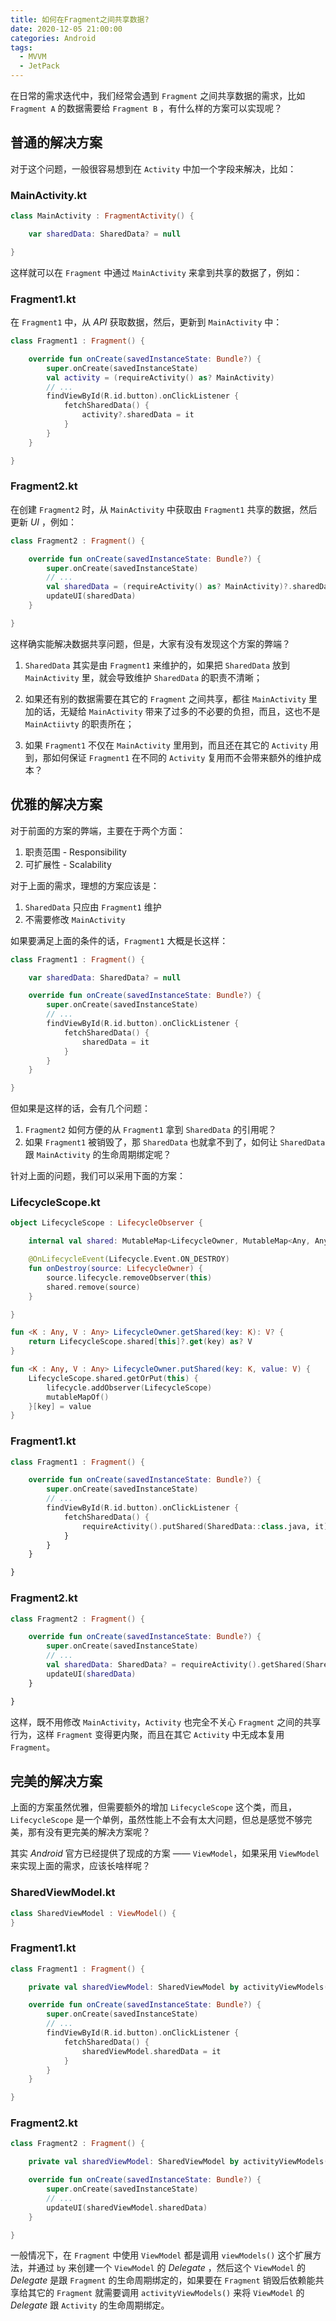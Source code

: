 ```yaml
---
title: 如何在Fragment之间共享数据?
date: 2020-12-05 21:00:00
categories: Android
tags:
  - MVVM
  - JetPack
---
```


在日常的需求迭代中，我们经常会遇到 `Fragment` 之间共享数据的需求，比如 `Fragment A` 的数据需要给 `Fragment B` ，有什么样的方案可以实现呢？

## 普通的解决方案

对于这个问题，一般很容易想到在 `Activity` 中加一个字段来解决，比如：

### MainActivity.kt

```kotlin
class MainActivity : FragmentActivity() {

    var sharedData: SharedData? = null

}
```

这样就可以在 `Fragment` 中通过 `MainActivity` 来拿到共享的数据了，例如：

### Fragment1.kt

在 `Fragment1` 中，从 *API* 获取数据，然后，更新到 `MainActivity` 中：

```kotlin
class Fragment1 : Fragment() {

    override fun onCreate(savedInstanceState: Bundle?) {
        super.onCreate(savedInstanceState)
        val activity = (requireActivity() as? MainActivity)
        // ...
        findViewById(R.id.button).onClickListener {
            fetchSharedData() {
                activity?.sharedData = it
            }
        }
    }

}
```

### Fragment2.kt

在创建 `Fragment2` 时，从 `MainActivity` 中获取由 `Fragment1` 共享的数据，然后更新 *UI* ，例如：

```kotlin
class Fragment2 : Fragment() {

    override fun onCreate(savedInstanceState: Bundle?) {
        super.onCreate(savedInstanceState)
        // ...
        val sharedData = (requireActivity() as? MainActivity)?.sharedData
        updateUI(sharedData)       
    }

}
```

这样确实能解决数据共享问题，但是，大家有没有发现这个方案的弊端？

1. `SharedData` 其实是由 `Fragment1` 来维护的，如果把 `SharedData` 放到 `MainActivity` 里，就会导致维护 `SharedData` 的职责不清晰；

1. 如果还有别的数据需要在其它的 `Fragment` 之间共享，都往 `MainActivity` 里加的话，无疑给 `MainActivity` 带来了过多的不必要的负担，而且，这也不是 `MainActiivty` 的职责所在；

1. 如果 `Fragment1` 不仅在 `MainActivity` 里用到，而且还在其它的 `Activity` 用到，那如何保证 `Fragment1` 在不同的 `Activity` 复用而不会带来额外的维护成本？

## 优雅的解决方案

对于前面的方案的弊端，主要在于两个方面：

1. 职责范围 - Responsibility
1. 可扩展性 - Scalability

对于上面的需求，理想的方案应该是：

1. `SharedData` 只应由 `Fragment1` 维护
1. 不需要修改 `MainActivity`

如果要满足上面的条件的话，`Fragment1` 大概是长这样：

```kotlin
class Fragment1 : Fragment() {

    var sharedData: SharedData? = null

    override fun onCreate(savedInstanceState: Bundle?) {
        super.onCreate(savedInstanceState)
        // ...
        findViewById(R.id.button).onClickListener {
            fetchSharedData() {
                sharedData = it
            }
        }
    }

}
```

但如果是这样的话，会有几个问题：

1. `Fragment2` 如何方便的从 `Fragment1` 拿到 `SharedData` 的引用呢？
1. 如果 `Fragment1` 被销毁了，那 `SharedData` 也就拿不到了，如何让 `SharedData` 跟 `MainActivity` 的生命周期绑定呢？

针对上面的问题，我们可以采用下面的方案：

### LifecycleScope.kt

```kotlin
object LifecycleScope : LifecycleObserver {

    internal val shared: MutableMap<LifecycleOwner, MutableMap<Any, Any>> = mutableMapOf()

    @OnLifecycleEvent(Lifecycle.Event.ON_DESTROY)
    fun onDestroy(source: LifecycleOwner) {
        source.lifecycle.removeObserver(this)
        shared.remove(source)
    }

}

fun <K : Any, V : Any> LifecycleOwner.getShared(key: K): V? {
    return LifecycleScope.shared[this]?.get(key) as? V
}

fun <K : Any, V : Any> LifecycleOwner.putShared(key: K, value: V) {
    LifecycleScope.shared.getOrPut(this) {
        lifecycle.addObserver(LifecycleScope)
        mutableMapOf()
    }[key] = value
}
```

### Fragment1.kt

```kotlin
class Fragment1 : Fragment() {

    override fun onCreate(savedInstanceState: Bundle?) {
        super.onCreate(savedInstanceState)
        // ...
        findViewById(R.id.button).onClickListener {
            fetchSharedData() {
                requireActivity().putShared(SharedData::class.java, it)
            }
        }
    }

}
```

### Fragment2.kt

```kotlin
class Fragment2 : Fragment() {

    override fun onCreate(savedInstanceState: Bundle?) {
        super.onCreate(savedInstanceState)
        // ...
        val sharedData: SharedData? = requireActivity().getShared(SharedData::class.java)
        updateUI(sharedData)       
    }

}
```

这样，既不用修改 `MainActivity`，`Activity` 也完全不关心 `Fragment` 之间的共享行为，这样 `Fragment` 变得更内聚，而且在其它 `Activity` 中无成本复用 `Fragment`。

## 完美的解决方案

上面的方案虽然优雅，但需要额外的增加 `LifecycleScope` 这个类，而且，`LifecycleScope` 是一个单例，虽然性能上不会有太大问题，但总是感觉不够完美，那有没有更完美的解决方案呢？

其实 *Android* 官方已经提供了现成的方案 —— `ViewModel`，如果采用 `ViewModel` 来实现上面的需求，应该长啥样呢？

### SharedViewModel.kt

```kotlin
class SharedViewModel : ViewModel() {
}
```

### Fragment1.kt

```kotlin
class Fragment1 : Fragment() {

    private val sharedViewModel: SharedViewModel by activityViewModels()

    override fun onCreate(savedInstanceState: Bundle?) {
        super.onCreate(savedInstanceState)
        // ...
        findViewById(R.id.button).onClickListener {
            fetchSharedData() {
                sharedViewModel.sharedData = it
            }
        }
    }

}
```

### Fragment2.kt

```kotlin
class Fragment2 : Fragment() {

    private val sharedViewModel: SharedViewModel by activityViewModels()

    override fun onCreate(savedInstanceState: Bundle?) {
        super.onCreate(savedInstanceState)
        // ...
        updateUI(sharedViewModel.sharedData)       
    }

}
```

一般情况下，在 `Fragment` 中使用 `ViewModel` 都是调用 `viewModels()` 这个扩展方法，并通过 `by` 来创建一个 `ViewModel` 的 *Delegate* ，然后这个 `ViewModel` 的 *Delegate* 是跟 `Fragment` 的生命周期绑定的，如果要在 `Fragment` 销毁后依赖能共享给其它的 `Fragment` 就需要调用 `activityViewModels()` 来将 `ViewModel` 的 *Delegate* 跟 `Activity` 的生命周期绑定。
